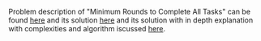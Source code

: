 Problem description of "Minimum Rounds to Complete All Tasks" can be found [here](https://leetcode.com/problems/minimum-rounds-to-complete-all-tasks/) and its solution [here](https://github.com/aurimas13/Solutions-To-Problems/blob/main/LeetCode/Python%20Solutions/Minimum%20Rounds%20to%20Complete%20All%20Tasks/minimum.py) and its solution with in depth explanation with complexities and algorithm iscussed [here](https://leetcode.com/problems/minimum-rounds-to-complete-all-tasks/solutions/3512030/python-beat-98-well-explained/).
